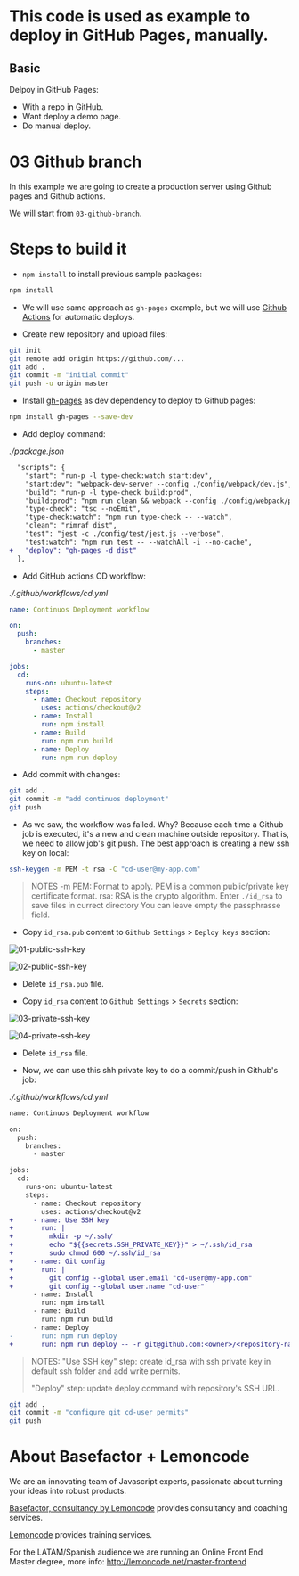 # This code is used as example to deploy in GitHub Pages, manually.
## Basic
Delpoy in GitHub Pages:
- With a repo in GitHub.
- Want deploy a demo page.
- Do manual deploy.


# 03 Github branch

In this example we are going to create a production server using Github pages and Github actions.

We will start from `03-github-branch`.

# Steps to build it

- `npm install` to install previous sample packages:

```bash
npm install
```

- We will use same approach as `gh-pages` example, but we will use [Github Actions](https://docs.github.com/en/free-pro-team@latest/actions) for automatic deploys.

- Create new repository and upload files:

```bash
git init
git remote add origin https://github.com/...
git add .
git commit -m "initial commit"
git push -u origin master
```

- Install [gh-pages](https://github.com/tschaub/gh-pages) as dev dependency to deploy to Github pages:

```bash
npm install gh-pages --save-dev
```

- Add deploy command:

_./package.json_

```diff
  "scripts": {
    "start": "run-p -l type-check:watch start:dev",
    "start:dev": "webpack-dev-server --config ./config/webpack/dev.js",
    "build": "run-p -l type-check build:prod",
    "build:prod": "npm run clean && webpack --config ./config/webpack/prod.js",
    "type-check": "tsc --noEmit",
    "type-check:watch": "npm run type-check -- --watch",
    "clean": "rimraf dist",
    "test": "jest -c ./config/test/jest.js --verbose",
    "test:watch": "npm run test -- --watchAll -i --no-cache",
+   "deploy": "gh-pages -d dist"
  },
```

- Add GitHub actions CD workflow:

_./.github/workflows/cd.yml_

```yml
name: Continuos Deployment workflow

on:
  push:
    branches:
      - master

jobs:
  cd:
    runs-on: ubuntu-latest
    steps:
      - name: Checkout repository
        uses: actions/checkout@v2
      - name: Install
        run: npm install
      - name: Build
        run: npm run build
      - name: Deploy
        run: npm run deploy
```

- Add commit with changes:

```bash
git add .
git commit -m "add continuos deployment"
git push
```

- As we saw, the workflow was failed. Why? Because each time a Github job is executed, it's a new and clean machine outside repository. That is, we need to allow job's git push. The best approach is creating a new ssh key on local:

```bash
ssh-keygen -m PEM -t rsa -C "cd-user@my-app.com"
```

> NOTES
> -m PEM: Format to apply. PEM is a common public/private key certificate format.
> rsa: RSA is the crypto algorithm.
> Enter `./id_rsa` to save files in currect directory
> You can leave empty the passphrasse field.

- Copy `id_rsa.pub` content to `Github Settings` > `Deploy keys` section:

![01-public-ssh-key](./readme-resources/01-public-ssh-key.png)

![02-public-ssh-key](./readme-resources/02-public-ssh-key.png)

- Delete `id_rsa.pub` file.

- Copy `id_rsa` content to `Github Settings` > `Secrets` section:

![03-private-ssh-key](./readme-resources/03-private-ssh-key.png)

![04-private-ssh-key](./readme-resources/04-private-ssh-key.png)

- Delete `id_rsa` file.

- Now, we can use this shh private key to do a commit/push in Github's job:

_./.github/workflows/cd.yml_

```diff
name: Continuos Deployment workflow

on:
  push:
    branches:
      - master

jobs:
  cd:
    runs-on: ubuntu-latest
    steps:
      - name: Checkout repository
        uses: actions/checkout@v2
+     - name: Use SSH key
+       run: |
+         mkdir -p ~/.ssh/
+         echo "${{secrets.SSH_PRIVATE_KEY}}" > ~/.ssh/id_rsa
+         sudo chmod 600 ~/.ssh/id_rsa
+     - name: Git config
+       run: |
+         git config --global user.email "cd-user@my-app.com"
+         git config --global user.name "cd-user"
      - name: Install
        run: npm install
      - name: Build
        run: npm run build
      - name: Deploy
-       run: npm run deploy
+       run: npm run deploy -- -r git@github.com:<owner>/<repository-name>.git

```

> NOTES:
> "Use SSH key" step: create id_rsa with ssh private key in default ssh folder and add write permits.
>
> "Deploy" step: update deploy command with repository's SSH URL.

```bash
git add .
git commit -m "configure git cd-user permits"
git push
```

# About Basefactor + Lemoncode

We are an innovating team of Javascript experts, passionate about turning your ideas into robust products.

[Basefactor, consultancy by Lemoncode](http://www.basefactor.com) provides consultancy and coaching services.

[Lemoncode](http://lemoncode.net/services/en/#en-home) provides training services.

For the LATAM/Spanish audience we are running an Online Front End Master degree, more info: http://lemoncode.net/master-frontend
